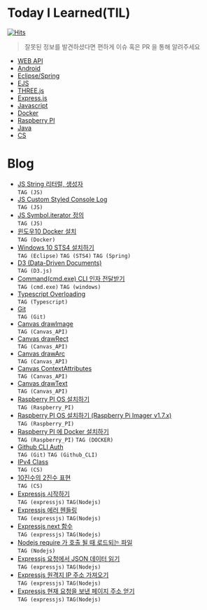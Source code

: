 # Today I Learned(TIL)

[![Hits](https://hits.seeyoufarm.com/api/count/incr/badge.svg?url=https%3A%2F%2Fgithub.com%2Fqrry12b&count_bg=%2379C83D&title_bg=%23555555&icon=&icon_color=%23E7E7E7&title=hits&edge_flat=false)](https://hits.seeyoufarm.com)

> 잘못된 정보를 발견하셨다면 편하게 이슈 혹은 PR 을 통해 알려주세요

* [WEB API](./WEB_API/README.md)
* [Android](./Android/README.md)
* [Eclipse/Spring](./Spring/README.md)
* [EJS](./EJS/README.md)
* [THREE.js](./THREE_JS/README.md)
* [Express.js](./Express_JS/README.md)
* [Javascript](./JavaScript/README.md)
* [Docker](./Docker/README.md)
* [Raspberry PI](./RaspberryPi/README.md)
* [Java](./Java/README.md)
* [CS](./CS/README.md)

# Blog
* [JS String 리터럴, 생성자](https://qrry12b.blogspot.com/2022/03/js-string.html) <br/>`TAG (JS)`   
* [JS Custom Styled Console Log](https://qrry12b.blogspot.com/2022/03/jscustomstyledconsolelog.html)<br/>`TAG (JS)`
* [JS Symbol.iterator 정의](https://qrry12b.blogspot.com/2022/03/js-symbol-iterator.html)<br/>`TAG (JS)`
* [윈도우10 Docker 설치](https://qrry12b.blogspot.com/2022/03/window10-docker-instll.html)<br/>`TAG (Docker)`
* [Windows 10 STS4 설치하기](https://qrry12b.blogspot.com/2022/03/windows-10-sts4-install.html)<br/>`TAG (Eclipse)`  `TAG (STS4)`  `TAG (Spring)`
* [D3 (Data-Driven Documents)](https://qrry12b.blogspot.com/2022/03/d3-data-driven-documents.html)<br/>`TAG (D3.js)`
* [Command(cmd.exe) CLI 인자 전달받기](https://qrry12b.blogspot.com/2022/03/blog-post.html)<br/>`TAG (cmd.exe)`  `TAG (windows)`
* [Typescript Overloading](https://qrry12b.blogspot.com/2022/03/typescript-overloading.html)<br/>`TAG (Typescript)`
* [Git](https://qrry12b.blogspot.com/2022/03/git.html)<br/>`TAG (Git)`
* [Canvas drawImage](https://qrry12b.blogspot.com/2022/03/canvas-drawimage.html)<br/>`TAG (Canvas_API)`
* [Canvas drawRect](https://qrry12b.blogspot.com/2022/03/canvas-drawrect.html)<br/>`TAG (Canvas_API)`
* [Canvas drawArc](https://qrry12b.blogspot.com/2022/03/canvas-drawarc.html)<br/>`TAG (Canvas_API)`
* [Canvas ContextAttributes](https://qrry12b.blogspot.com/2022/03/canvas-contextattributes.html)<br/>`TAG (Canvas_API)`
* [Canvas drawText](https://qrry12b.blogspot.com/2022/03/canvas-drawtext.html)<br/>`TAG (Canvas_API)`
* [Raspberry PI OS 설치하기](https://qrry12b.blogspot.com/2022/04/raspberry-pi-os.html)<br/>`TAG (Raspberry_PI)`
* [Raspberry PI OS 설치하기 (Raspberry Pi Imager v1.7.x)](https://qrry12b.blogspot.com/2022/04/raspberrypi-install.html)<br/>`TAG (Raspberry_PI)`
* [Raspberry PI 에 Docker 설치하기](https://qrry12b.blogspot.com/2022/04/raspberry-pi-docker.html)<br/>`TAG (Raspberry_PI)`  `TAG (DOCKER)`
* [Github CLI Auth](https://qrry12b.blogspot.com/2022/04/github-cli-auth.html)<br/>`TAG (Git)`  `TAG (Github_CLI)`
* [IPv4 Class](https://qrry12b.blogspot.com/2022/04/ipv4-class.html)<br/>`TAG (CS)`
* [10진수의 2진수 표현](https://qrry12b.blogspot.com/2022/04/10-2.html)<br/>`TAG (CS)`
* [Expressjs 시작하기](https://qrry12b.blogspot.com/2022/04/express-info.html)<br/>`TAG (expressjs)` `TAG(Nodejs)`
* [Expressjs 에러 헨들링](https://qrry12b.blogspot.com/2022/04/blog-post.html)<br/>`TAG (expressjs)` `TAG(Nodejs)`
* [Expressjs next 함수](https://qrry12b.blogspot.com/2022/04/blog-post_23.html)<br/>`TAG (expressjs)` `TAG(Nodejs)`
* [Nodejs require 가 호출 될 때 로드되는 파일](https://qrry12b.blogspot.com/2022/04/blog-post_200.html)<br/>`TAG (Nodejs)`
* [Expressjs 요청에서 JSON 데이터 읽기](https://qrry12b.blogspot.com/2022/04/express-json.html)<br/>`TAG (expressjs)` `TAG(Nodejs)`
* [Expressjs 원격지 IP 주소 가져오기](https://qrry12b.blogspot.com/2022/04/expressjs-ip.html)<br/>`TAG (expressjs)` `TAG(Nodejs)`
* [Expressjs 현재 요청을 보낸 페이지 주소 얻기](https://qrry12b.blogspot.com/2022/04/expressjs.html)<br/>`TAG (expressjs)` `TAG(Nodejs)`

